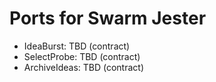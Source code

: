 <!-- Updated: 2025-09-18T13:32:25.853Z -->
# Ports for Swarm Jester

- IdeaBurst: TBD (contract)
- SelectProbe: TBD (contract)
- ArchiveIdeas: TBD (contract)
